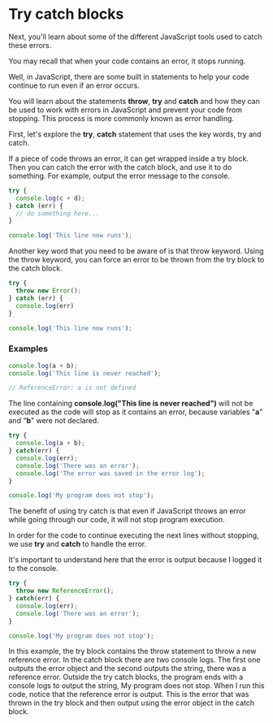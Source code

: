 # Try catch blocks
Next, you'll learn about some of the different JavaScript tools used to catch these errors.

You may recall that when your code contains an error, it stops running.

Well, in JavaScript, there are some built in statements to help your code continue to run even if an error occurs.

You will learn about the statements **throw**, **try** and **catch** and how they can be used to work with errors in JavaScript and prevent your code from stopping. This process is more commonly known as error handling. 

First, let's explore the **try**, **catch** statement that uses the key words, try and catch.


If a piece of code throws an error, it can get wrapped inside a try block. Then you can catch the error with the catch block, and use it to do something. For example, output the error message to the console.
```js
try {
  console.log(c + d);
} catch (err) {
  // do something here...
}

console.log('This line now runs');
```

Another key word that you need to be aware of is that throw keyword. Using the throw keyword, you can force an error to be thrown from the try block to the catch block.
```js
try {
  throw new Error();
} catch (err) {
  console.log(err)
}

console.log('This line now runs');
```

### Examples
```js
console.log(a + b);
console.log('This line is never reached');

// ReferenceError: a is not defined
```
The line containing **console.log("This line is never reached")** will not be executed as the code will stop as it contains an error, because variables "**a**" and "**b**" were not declared.


```js
try {
  console.log(a + b);
} catch(err) {
  console.log(err);
  console.log('There was an error');
  console.log('The error was saved in the error log');
}

console.log('My program does not stop');
```
The benefit of using try catch is that even if JavaScript throws an error while going through our code, it will not stop program execution.

In order for the code to continue executing the next lines without stopping, we use **try** and **catch** to handle the error.

It's important to understand here that the error is output because I logged it to the console.


```js
try {
  throw new ReferenceError();
} catch(err) {
  console.log(err);
  console.log('There was an error');
}

console.log('My program does not stop');
```
In this example, the try block contains the throw statement to throw a new reference error. In the catch block there are two console logs. The first one outputs the error object and the second outputs the string, there was a reference error. Outside the try catch blocks, the program ends with a console logs to output the string, My program does not stop. When I run this code, notice that the reference error is output. This is the error that was thrown in the try block and then output using the error object in the catch block.